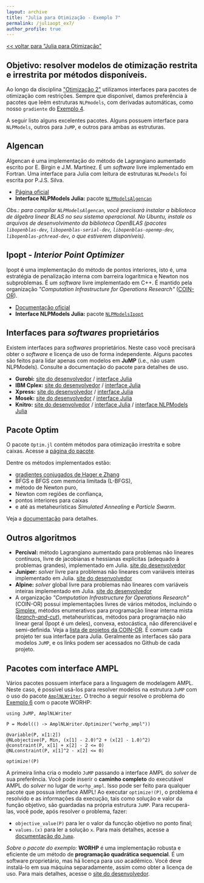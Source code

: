 ```yaml
---
layout: archive
title: "Julia para Otimização - Exemplo 7"
permalink: /juliaopt_ex7/
author_profile: true
---
```


[<< voltar para "Julia para Otimização"](/juliaopt/)

## Objetivo: resolver modelos de otimização restrita e irrestrita por métodos disponíveis.

Ao longo da disciplina ["Otimização 2"](/otimizacao2/) utilizamos interfaces para pacotes de otimização com restrições. Sempre que disponível, damos preferência à pacotes que leêm estruturas `NLPmodels`, com derivadas automáticas, como nosso `gradiente` do [Exemplo 4](/juliaopt_ex4/).

A seguir listo alguns excelentes pacotes. Alguns possuem interface para `NLPModels`, outros para `JuMP`, e outros para ambas as estruturas.

## Algencan

Algencan é uma implementação do método de Lagrangiano aumentado escrito por E. Birgin e J.M. Martínez. É um *software* livre implementado em Fortran. Uma interface para Julia com leitura de estruturas `NLPmodels` foi escrita por P.J.S. Silva.

- [Página oficial](https://www.ime.usp.br/~egbirgin/tango/codes.php)
- **Interface NLPModels Julia:** pacote [`NLPModelsAlgencan`](https://github.com/pjssilva/NLPModelsAlgencan.jl)

*Obs.: para compilar `NLPModelsAlgencan`, você precisará instalar a biblioteca de álgebra linear BLAS no seu sistema operacional. No Ubuntu, instale os arquivos de desenvolvimento da biblioteca OpenBLAS (pacotes `libopenblas-dev`, `libopenblas-serial-dev`, `libopenblas-openmp-dev`, `libopenblas-pthread-dev`, o que estiverem disponíveis).*

## Ipopt - *Interior Point Optimizer*

Ipopt é uma implementação do método de pontos interiores, isto é, uma estratégia de penalização interna com barreira logarítmica e Newton nos subproblemas. É um *software* livre implementado em C++. É mantido pela organização *"Computation Infrastructure for Operations Research"* ([COIN-OR](https://www.coin-or.org/)).

- [Documentação oficial](https://coin-or.github.io/Ipopt/)
- **Interface NLPModels Julia:** pacote [`NLPModelsIpopt`](https://github.com/JuliaSmoothOptimizers/NLPModelsIpopt.jl)

## Interfaces para *softwares* proprietários

Existem interfaces para *softwares* proprietários. Neste caso você precisará obter o *software* e licença de uso de forma independente. Alguns pacotes são feitos para lidar apenas com modelos em **JuMP** (i.e., não usam NLPModels). Consulte a documentação do pacote para detalhes de uso.

- **Gurobi:** [site do desenvolvedor](https://www.gurobi.com/) / [interface Julia](https://github.com/jump-dev/Gurobi.jl)
- **IBM Cplex:** [site do desenvolvedor](https://www.ibm.com/products/ilog-cplex-optimization-studio) / [interface Julia](https://github.com/jump-dev/CPLEX.jl)
- **Xpress:** [site do desenvolvedor](https://www.fico.com/en/products/fico-xpress-optimization) / [interface Julia](https://github.com/jump-dev/Xpress.jl)
- **Mosek:** [site do desenvolvedor](https://www.mosek.com/) / [interface Julia](https://github.com/jump-dev/MosekTools.jl)
- **Knitro:** [site do desenvolvedor](https://www.artelys.com/knitro) / [interface Julia](https://github.com/jump-dev/KNITRO.jl) / [interface NLPModels Julia](https://github.com/JuliaSmoothOptimizers/NLPModelsKnitro.jl)
<!-- - **WORHP:** [site do desenvolvedor](https://worhp.de/) / [interface Julia](https://github.com/freemin7/WorhpOpt.jl) -->

## Pacote Optim

O pacote `Optim.jl` contém métodos para otimização irrestrita e sobre caixas. Acesse a [página do pacote](https://julianlsolvers.github.io/Optim.jl/).

Dentre os métodos implementados estão:
- [gradientes conjugados de Hager e Zhang](https://doi.org/10.1145/1132973.1132979)
- BFGS e BFGS com memória limitada (L-BFGS),
- método de Newton puro,
- Newton com regiões de confiança,
- pontos interiores para caixas
- e até as metaheurísticas *Simulated Annealing* e *Particle Swarm*.

Veja a [documentação](https://julianlsolvers.github.io/Optim.jl/stable/) para detalhes.

## Outros algoritmos

- **Percival:** método Lagrangiano aumentado para problemas não lineares contínuos, livre de jacobianas e hessianas explícitas (adequado à problemas grandes), implementado em Julia. [site do desenvolvedor](https://github.com/JuliaSmoothOptimizers/Percival.jl)
- **Juniper:** *solver* livre para problemas não lineares com variáveis inteiras implementado em Julia. [site do desenvolvedor](https://github.com/lanl-ansi/Juniper.jl)
- **Alpine:** *solver* global livre para problemas não lineares com variáveis inteiras implementado em Julia. [site do desenvolvedor](https://github.com/lanl-ansi/Alpine.jl)
- A organização *"Computation Infrastructure for Operations Research"* (COIN-OR) possui implementações livres de vários métodos, incluindo o [Simplex](https://github.com/jump-dev/Clp.jl), métodos enumerativos para programação linear interna mista ([*branch-and-cut*](https://github.com/jump-dev/Cbc.jl)), metaheurísticas, métodos para programação não linear geral (Ipopt é um deles), convexa, estocástica, não diferenciável e semi-definida. Veja a [lista de projetos da COIN-OR](https://www.coin-or.org/projects/). É comum cada projeto ter sua interface para Julia. Geralmente as interfaces são para modelos `JuMP`, e os links podem ser acessados no Github de cada projeto.

## Pacotes com interface AMPL

Vários pacotes possuem interface para a linguagem de modelagem AMPL. Neste caso, é possível usá-los para resolver modelos na estrutura `JuMP` com o uso do pacote [`AmplNLWriter`](https://github.com/jump-dev/AmplNLWriter.jl). O trecho a seguir resolve o problema do [Exemplo 6](/juliaopt_ex6/) com o pacote WORHP:

~~~
using JuMP, AmplNLWriter

P = Model(() -> AmplNLWriter.Optimizer("worhp_ampl"))

@variable(P, x[1:2])
@NLobjective(P, Min, (x[1] - 2.0)^2 + (x[2] - 1.0)^2)
@constraint(P, x[1] + x[2] - 2 <= 0)
@NLconstraint(P, x[1]^2 - x[2] <= 0)

optimize!(P)
~~~

A primeira linha cria o modelo `JuMP` passando a interface AMPL do *solver* de sua preferência. Você pode inserir o **caminho completo** do executável AMPL do *solver* no lugar de `worhp_ampl`. Isso pode ser feito para qualquer pacote que possua interface AMPL! Ao executar `optimize!(P)`, o problema é resolvido e as informações da execução, tais como solução e valor da função objetivo, são guardadas na própria estrutura `JuMP`. Para recuperá-las, você pode, após resolver o problema, fazer:
- `objective_value(P)` para ler o valor da funcção objetivo no ponto final;
- `values.(x)` para ler a solução `x`.
Para mais detalhes, acesse a [documentação do `Jump`](https://jump.dev/JuMP.jl/stable/).

*Sobre o pacote do exemplo:* **WORHP** é uma implementação robusta e eficiente de um método de **programação quadrática sequencial**. É um software proprietário, mas há licença para uso acadêmico. Você deve instalá-lo em sua máquina separadamente, assim como obter a licença de uso. Para mais detalhes, acesse o [site do desenvolvedor](https://worhp.de/).